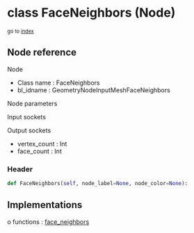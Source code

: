 # class FaceNeighbors (Node)

<sub>go to [index](/docs/index.md)</sub>

## Node reference

Node
 - Class name : FaceNeighbors
 - bl_idname : GeometryNodeInputMeshFaceNeighbors

Node parameters

Input sockets

Output sockets
 - vertex_count : Int
 - face_count : Int

### Header

``` python
def FaceNeighbors(self, node_label=None, node_color=None):
```

## Implementations

o functions : [face_neighbors](/docs/GeoNodes_classes/GLOBAL.md#face_neighbors)

